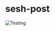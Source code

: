 # sesh-post

![Testing](https://github.com/jmcnualan/sesh-post/workflows/Develop%20testing/badge.svg?branch=develop&event=push)